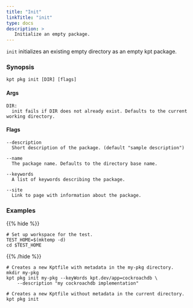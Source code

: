 ```yaml
---
title: "Init"
linkTitle: "init"
type: docs
description: >
   Initialize an empty package.
---
```

<!--mdtogo:Short
    Initialize an empty package.
-->

`init` initializes an existing empty directory as an empty kpt package.

### Synopsis
<!--mdtogo:Long-->
```
kpt pkg init [DIR] [flags]
```

#### Args

```
DIR:
  init fails if DIR does not already exist. Defaults to the current working directory.
```

#### Flags

```
--description
  Short description of the package. (default "sample description")

--name
  The package name. Defaults to the directory base name.

--keywords
  A list of keywords describing the package.

--site
  Link to page with information about the package.
```
<!--mdtogo-->

### Examples

{{% hide %}}

<!-- @makeWorkplace @verifyExamples-->
```
# Set up workspace for the test.
TEST_HOME=$(mktemp -d)
cd $TEST_HOME
```

{{% /hide %}}

<!--mdtogo:Examples-->

<!-- @pkgInit @verifyStaleExamples-->
```shell
# Creates a new Kptfile with metadata in the my-pkg directory.
mkdir my-pkg
kpt pkg init my-pkg --keyWords kpt.dev/app=cockroachdb \
    --description "my cockroachdb implementation"
```

```shell
# Creates a new Kptfile without metadata in the current directory.
kpt pkg init
```
<!--mdtogo-->
